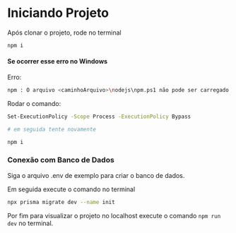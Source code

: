 # Iniciando Projeto

Após clonar o projeto, rode no terminal

```bash
npm i
```

#### Se ocorrer esse erro no Windows
Erro:
```sh
npm : O arquivo <caminhoArquivo>\nodejs\npm.ps1 não pode ser carregado. O arquivo <caminhoArquivo>\nodejs\npm.ps1 não está assinado digitalmente. Não é possível executar este script no sistema atual.
```
Rodar o comando:
```bash
Set-ExecutionPolicy -Scope Process -ExecutionPolicy Bypass

# em seguida tente novamente

npm i
```

### Conexão com Banco de Dados

Siga o arquivo .env de exemplo para criar o banco de dados.


Em seguida execute o comando no terminal
```bash
npx prisma migrate dev --name init
```

Por fim para visualizar o projeto no localhost execute o comando ``` npm run dev ``` no terminal.
